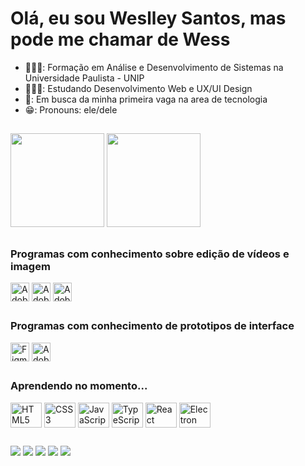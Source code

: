 <h1>Olá, eu sou Weslley Santos, mas pode me chamar de Wess</h1>

- 👨🏾‍🎓: Formação em Análise e Desenvolvimento de Sistemas na Universidade Paulista -  UNIP
- 👩🏾‍💻: Estudando Desenvolvimento Web e UX/UI Design
- 🔭: Em busca da minha primeira vaga na area de tecnologia
- 😁: Pronouns: ele/dele

##

<div>
  <a href="https://github.com/wesshstos"></a>
  <img height="150em" src="https://github-readme-stats.vercel.app/api?username=wesshstos&show_icons=true&theme=tokyonight&include_all_commits=true&count_privete=true)">
  <img height="150em" src="https://github-readme-stats.vercel.app/api/top-langs/?username=wesshstos&layout=compact&langs_count=16&theme=tokyonight">
</div>

##

<div>
  <h3>Programas com conhecimento sobre edição de vídeos e imagem</h3>
  <img align="center" alt="Adobe After Effects" height="30" width="30" src="https://cdn.jsdelivr.net/gh/devicons/devicon/icons/aftereffects/aftereffects-original.svg"/>
  <img align="center" alt="Adobe Premiere" height="30" width="30" src="https://cdn.jsdelivr.net/gh/devicons/devicon/icons/premierepro/premierepro-original.svg"/>
  <img align="center" alt="Adobe Photoshop" height="30" width="30" src="https://cdn.jsdelivr.net/gh/devicons/devicon/icons/photoshop/photoshop-line.svg"/>
</div>

##

<div>
  <h3>Programas com conhecimento de prototipos de interface</h3>
  <img align="center" alt="Figma" height="30" width="30" src="https://cdn.jsdelivr.net/gh/devicons/devicon/icons/figma/figma-original.svg"/>
  <img align="center" alt="Adobe XD" height="30" width="30" src="https://cdn.jsdelivr.net/gh/devicons/devicon/icons/xd/xd-plain.svg"/>
</div>

##

<div>
  <h3>Aprendendo no momento...</h3>
  <img align="center" alt="HTML5" height="40" width="50" src="https://cdn.jsdelivr.net/gh/devicons/devicon/icons/html5/html5-plain-wordmark.svg"/>
  <img align="center" alt="CSS3" height="40" width="50" src="https://cdn.jsdelivr.net/gh/devicons/devicon/icons/css3/css3-plain-wordmark.svg"/>
  <img align="center" alt="JavaScript" height="40" width="50" src="https://cdn.jsdelivr.net/gh/devicons/devicon/icons/javascript/javascript-original.svg" />
  <img align="center" alt="TypeScript" height="40" width="50" src="https://cdn.jsdelivr.net/gh/devicons/devicon/icons/typescript/typescript-plain.svg" />
  <img align="center" alt="React" height="40" width="50" src="https://cdn.jsdelivr.net/gh/devicons/devicon/icons/react/react-original-wordmark.svg" />
  <img align="center" alt="Electron" height="40" width="50" src="https://cdn.jsdelivr.net/gh/devicons/devicon/icons/electron/electron-original.svg" />
</div>

##

<div>
  <a href="https://www.instagram.com/wesshstos/" target="_blank"><img src="https://img.shields.io/badge/Instagram-E4405F?style=for-the-badge&logo=instagram&logoColor=white" target="_blank" /></a>
  <a href="https://twitter.com/leloninoo" target="_blank"><img src="https://img.shields.io/badge/Twitter-1DA1F2?style=for-the-badge&logo=twitter&logoColor=white" target="_blank" /></a>
  <a href="https://t.me/lelonino" target="_blank"><img src="https://img.shields.io/badge/Telegram-2CA5E0?style=for-the-badge&logo=telegram&logoColor=white" target="_blank" /></a>
  <a href="weslleyhstos@gmail.com" target="_blank"><img src="https://img.shields.io/badge/Gmail-D14836?style=for-the-badge&logo=gmail&logoColor=white" target="_blank" /></a>
  <a href="https://wa.me/5513974010503" target="_blank"><img src="https://img.shields.io/badge/WhatsApp-25D366?style=for-the-badge&logo=whatsapp&logoColor=white" target="_blank" /></a>  
</div>

